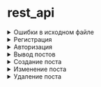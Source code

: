 # rest_api


<details>
  <summary>Ошибки в исходном файле</summary>
  
![alt text](https://github.com/ElerGard/rest_api/blob/b5abeb8eca6d7e379ee105ff2a6d48fcb35da458/Errors/%D0%9E%D1%88%D0%B8%D0%B1%D0%BA%D0%B0%20%D0%B2%20%D1%84%D0%B0%D0%B9%D0%BB%D0%B5_1.jpg)

![alt text](https://github.com/ElerGard/rest_api/blob/04bf0afb1206181b0d01d5937144748f9ad9c3a8/Errors/%D0%9E%D1%88%D0%B8%D0%B1%D0%BA%D0%B0%20%D0%B2%20%D1%84%D0%B0%D0%B9%D0%BB%D0%B5_2.jpg)

![alt text](https://github.com/ElerGard/rest_api/blob/b5abeb8eca6d7e379ee105ff2a6d48fcb35da458/Errors/%D0%9E%D1%88%D0%B8%D0%B1%D0%BA%D0%B0%20%D0%B2%20%D1%84%D0%B0%D0%B9%D0%BB%D0%B5_3.jpg)

![alt text](https://github.com/ElerGard/rest_api/blob/b5abeb8eca6d7e379ee105ff2a6d48fcb35da458/Errors/%D0%9E%D1%88%D0%B8%D0%B1%D0%BA%D0%B0%20%D0%B2%20%D1%84%D0%B0%D0%B9%D0%BB%D0%B5_4.jpg)

![alt text](https://github.com/ElerGard/rest_api/blob/b5abeb8eca6d7e379ee105ff2a6d48fcb35da458/Errors/%D0%9E%D1%88%D0%B8%D0%B1%D0%BA%D0%B0%20%D0%B2%20%D1%84%D0%B0%D0%B9%D0%BB%D0%B5_5.jpg)

![alt text](https://github.com/ElerGard/rest_api/blob/b5abeb8eca6d7e379ee105ff2a6d48fcb35da458/Errors/%D0%9E%D1%88%D0%B8%D0%B1%D0%BA%D0%B0%20%D0%B2%20%D1%84%D0%B0%D0%B9%D0%BB%D0%B5_6.jpg)

![alt text](https://github.com/ElerGard/rest_api/blob/b5abeb8eca6d7e379ee105ff2a6d48fcb35da458/Errors/%D0%9E%D1%88%D0%B8%D0%B1%D0%BA%D0%B0%20%D0%B2%20%D1%84%D0%B0%D0%B9%D0%BB%D0%B5_7.jpg)

![alt text](https://github.com/ElerGard/rest_api/blob/b5abeb8eca6d7e379ee105ff2a6d48fcb35da458/Errors/%D0%9E%D1%88%D0%B8%D0%B1%D0%BA%D0%B0%20%D0%B2%20%D1%84%D0%B0%D0%B9%D0%BB%D0%B5_8.jpg)

![alt text](https://github.com/ElerGard/rest_api/blob/b5abeb8eca6d7e379ee105ff2a6d48fcb35da458/Errors/%D0%9E%D1%88%D0%B8%D0%B1%D0%BA%D0%B0%20%D0%B2%20%D1%84%D0%B0%D0%B9%D0%BB%D0%B5_9.jpg)

</details>

<details>
  <summary>Регистрация</summary>

![alt text](https://github.com/ElerGard/rest_api/blob/cb6048e36f544dc8c6457b01e14aac796c7532b6/tests/reg_1.jpg)

![alt text](https://github.com/ElerGard/rest_api/blob/cb6048e36f544dc8c6457b01e14aac796c7532b6/tests/reg_2.jpg)
  
</details>

<details>
  <summary>Авторизация</summary>

  ![alt text](https://github.com/ElerGard/rest_api/blob/cb6048e36f544dc8c6457b01e14aac796c7532b6/tests/auth_1.jpg)
  
  ![alt text](https://github.com/ElerGard/rest_api/blob/cb6048e36f544dc8c6457b01e14aac796c7532b6/tests/auth_2.jpg)
  
</details>
 
 <details>
  <summary>Вывод постов</summary>

  ![alt text](https://github.com/ElerGard/rest_api/blob/cb6048e36f544dc8c6457b01e14aac796c7532b6/tests/getAllPosts_1.jpg)
  
  ![alt text](https://github.com/ElerGard/rest_api/blob/cb6048e36f544dc8c6457b01e14aac796c7532b6/tests/getAllPosts_2.jpg)
  
</details>
 
<details>
  <summary>Создание поста</summary>

  ![alt text](https://github.com/ElerGard/rest_api/blob/cb6048e36f544dc8c6457b01e14aac796c7532b6/tests/createPost_1.jpg)
  
  ![alt text](https://github.com/ElerGard/rest_api/blob/cb6048e36f544dc8c6457b01e14aac796c7532b6/tests/createPost_2.jpg)
  
</details>

<details>
  <summary>Изменение поста</summary>

  ![alt text](https://github.com/ElerGard/rest_api/blob/cb6048e36f544dc8c6457b01e14aac796c7532b6/tests/changePost_1.jpg)
  
  ![alt text](https://github.com/ElerGard/rest_api/blob/cb6048e36f544dc8c6457b01e14aac796c7532b6/tests/changePost_2.jpg)
  
  ![alt text](https://github.com/ElerGard/rest_api/blob/cb6048e36f544dc8c6457b01e14aac796c7532b6/tests/changePost_3.jpg)
  
  ![alt text](https://github.com/ElerGard/rest_api/blob/cb6048e36f544dc8c6457b01e14aac796c7532b6/tests/changePost_4.jpg)
  
</details>

<details>
  <summary>Удаление поста</summary>

  ![alt text](https://github.com/ElerGard/rest_api/blob/cb6048e36f544dc8c6457b01e14aac796c7532b6/tests/deletePosts_1.jpg)
  
  ![alt text](https://github.com/ElerGard/rest_api/blob/cb6048e36f544dc8c6457b01e14aac796c7532b6/tests/deletePosts_2.jpg)
  
  ![alt text](https://github.com/ElerGard/rest_api/blob/cb6048e36f544dc8c6457b01e14aac796c7532b6/tests/deletePosts_3.jpg)
  
  ![alt text](https://github.com/ElerGard/rest_api/blob/cb6048e36f544dc8c6457b01e14aac796c7532b6/tests/deletePosts_4.jpg)
  
</details>
